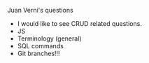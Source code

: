 Juan Verni's questions

- I would like to see CRUD related questions.
- JS
- Terminology (general)
- SQL commands
- Git branches!!!